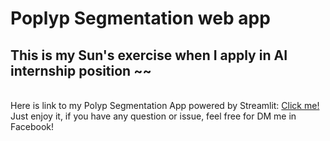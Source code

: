 # Poplyp Segmentation web app 
## This is my Sun's exercise when I apply in AI internship position ~~
<br>
Here is link to my Polyp Segmentation App powered by Streamlit: <a href="https://share.streamlit.io/spidartist/poplyp_segmentation_streamlit/main/sun_streamlit.py">Click me!</a>
<br>
Just enjoy it, if you have any question or issue, feel free for DM me in Facebook!
